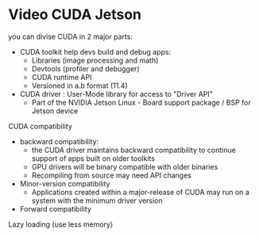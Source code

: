 # Video CUDA Jetson

you can divise CUDA in 2 major parts:
- CUDA toolkit help devs build and debug apps:
  - Libraries (image processing and math)
  - Devtools (profiler and debugger)
  - CUDA runtime API
  - Versioned in a.b format (11.4)
- CUDA driver : User-Mode library for access to "Driver API"
  - Part of the NVIDIA Jetson Linux - Board support package / BSP for Jetson device


CUDA compatibility
  - backward compatibility: 
    - the CUDA driver maintains backward compatibility to continue support of apps built on older toolkits
    - GPU drivers will be binary compatible with older binaries
    - Recompiling from source  may need API changes
  - Minor-version compatibility
    - Applications created within a major-release of CUDA may run on a system  with the minimum driver version
  - Forward compatibility

Lazy loading (use less memory)